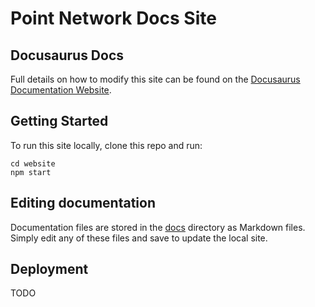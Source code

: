 # Point Network Docs Site

## Docusaurus Docs

Full details on how to modify this site can be found on the [Docusaurus Documentation Website](https://docusaurus.io/docs/en/installation).

## Getting Started

To run this site locally, clone this repo and run:

```
cd website
npm start
```

## Editing documentation

Documentation files are stored in the [docs](./docs) directory as Markdown files. Simply edit any of these files and save to update the local site.

## Deployment

TODO